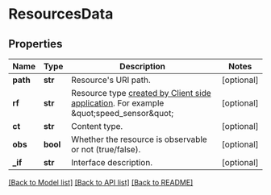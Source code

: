 # ResourcesData

## Properties
Name | Type | Description | Notes
------------ | ------------- | ------------- | -------------
**path** | **str** | Resource&#39;s URI path. | [optional] 
**rf** | **str** | Resource type [created by Client side application](/docs/v1.2/collecting/resource-setup-in-mbed-cloud-client.html). For example \&quot;speed_sensor\&quot; | [optional] 
**ct** | **str** | Content type. | [optional] 
**obs** | **bool** | Whether the resource is observable or not (true/false). | [optional] 
**_if** | **str** | Interface description. | [optional] 

[[Back to Model list]](../README.md#documentation-for-models) [[Back to API list]](../README.md#documentation-for-api-endpoints) [[Back to README]](../README.md)


